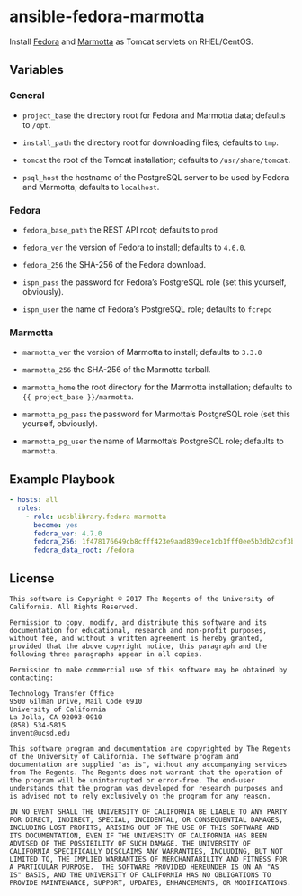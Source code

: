 # ansible-fedora-marmotta

Install [Fedora](http://www.fedora-commons.org) and
[Marmotta](https://marmotta.apache.org) as Tomcat servlets on
RHEL/CentOS.

## Variables

### General

- `project_base` the directory root for Fedora and Marmotta data;
  defaults to `/opt`.

- `install_path` the directory root for downloading files; defaults to `tmp`.

- `tomcat` the root of the Tomcat installation; defaults to `/usr/share/tomcat`.

- `psql_host` the hostname of the PostgreSQL server to be used by
  Fedora and Marmotta; defaults to `localhost`.

### Fedora

- `fedora_base_path` the REST API root; defaults to `prod`

- `fedora_ver` the version of Fedora to install; defaults to `4.6.0`.

- `fedora_256` the SHA-256 of the Fedora download.

- `ispn_pass` the password for Fedora’s PostgreSQL role (set this
  yourself, obviously).

- `ispn_user` the name of Fedora’s PostgreSQL role; defaults to
  `fcrepo`

### Marmotta

- `marmotta_ver` the version of Marmotta to install; defaults to
  `3.3.0`

- `marmotta_256` the SHA-256 of the Marmotta tarball.

- `marmotta_home` the root directory for the Marmotta installation;
  defaults to `{{ project_base }}/marmotta`.

- `marmotta_pg_pass` the password for Marmotta’s PostgreSQL role (set this
  yourself, obviously).

- `marmotta_pg_user` the name of Marmotta’s PostgreSQL role; defaults
  to `marmotta`.

Example Playbook
----------------

```yaml
- hosts: all
  roles:
    - role: ucsblibrary.fedora-marmotta
      become: yes
      fedora_ver: 4.7.0
      fedora_256: 1f478176649cb8cfff423e9aad839ece1cb1fff0ee5b3db2cbf3b0d5449486ca
      fedora_data_root: /fedora
```

License
-------

```
This software is Copyright © 2017 The Regents of the University of
California. All Rights Reserved.

Permission to copy, modify, and distribute this software and its
documentation for educational, research and non-profit purposes,
without fee, and without a written agreement is hereby granted,
provided that the above copyright notice, this paragraph and the
following three paragraphs appear in all copies.

Permission to make commercial use of this software may be obtained by
contacting:

Technology Transfer Office
9500 Gilman Drive, Mail Code 0910
University of California
La Jolla, CA 92093-0910
(858) 534-5815
invent@ucsd.edu

This software program and documentation are copyrighted by The Regents
of the University of California. The software program and
documentation are supplied "as is", without any accompanying services
from The Regents. The Regents does not warrant that the operation of
the program will be uninterrupted or error-free. The end-user
understands that the program was developed for research purposes and
is advised not to rely exclusively on the program for any reason.

IN NO EVENT SHALL THE UNIVERSITY OF CALIFORNIA BE LIABLE TO ANY PARTY
FOR DIRECT, INDIRECT, SPECIAL, INCIDENTAL, OR CONSEQUENTIAL DAMAGES,
INCLUDING LOST PROFITS, ARISING OUT OF THE USE OF THIS SOFTWARE AND
ITS DOCUMENTATION, EVEN IF THE UNIVERSITY OF CALIFORNIA HAS BEEN
ADVISED OF THE POSSIBILITY OF SUCH DAMAGE. THE UNIVERSITY OF
CALIFORNIA SPECIFICALLY DISCLAIMS ANY WARRANTIES, INCLUDING, BUT NOT
LIMITED TO, THE IMPLIED WARRANTIES OF MERCHANTABILITY AND FITNESS FOR
A PARTICULAR PURPOSE.  THE SOFTWARE PROVIDED HEREUNDER IS ON AN "AS
IS" BASIS, AND THE UNIVERSITY OF CALIFORNIA HAS NO OBLIGATIONS TO
PROVIDE MAINTENANCE, SUPPORT, UPDATES, ENHANCEMENTS, OR MODIFICATIONS.
```
